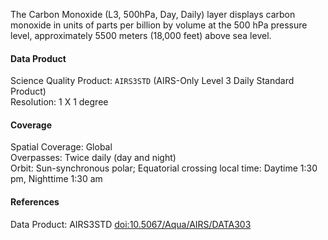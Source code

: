 The Carbon Monoxide (L3, 500hPa, Day, Daily) layer displays carbon monoxide in units of parts per billion by volume at the 500 hPa pressure level, approximately 5500 meters (18,000 feet) above sea level.

#### Data Product
Science Quality Product: `AIRS3STD` (AIRS-Only Level 3 Daily Standard Product)<br>
Resolution: 1 X 1 degree

#### Coverage
Spatial Coverage: Global<br>
Overpasses: Twice daily (day and night)<br>
Orbit: Sun-synchronous polar; Equatorial crossing local time: Daytime 1:30 pm, Nighttime 1:30 am

#### References
Data Product: AIRS3STD [doi:10.5067/Aqua/AIRS/DATA303](https://doi.org/10.5067/Aqua/AIRS/DATA303)